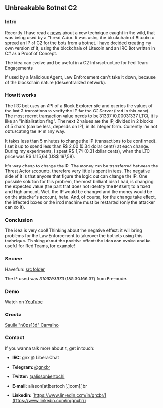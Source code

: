 
## Unbreakable Botnet C2

### Intro

Recently I have read a [news](https://arstechnica.com/information-technology/2021/02/crooks-use-the-bitcoin-blockchain-to-protect-their-botnets-from-takedown/) about a new technique caught in the wild, that was being used by a Threat Actor.
It was using the blockchain of Bitcoin to spread an IP of C2 for the bots from a botnet.
I have decided creating my own version of it, using the blockchain of Litecoin and an IRC Bot written in C# as a Proof of Concept.

The idea can evolve and be useful in a C2 Infrasctructure for Red Team Engagements.

If used by a Malicious Agent, Law Enforcement can't take it down, because of the blockchain nature (descentralized network).

### How it works

The IRC bot uses an API of a Block Explorer site and queries the values of the last 3 transations to verify the IP for the C2 Server (ircd in this case).
The most recent transaction value needs to be 31337 (0.00031337 LTC), it is like an "initialization flag". 
The next 2 values are the IP, divided in 2 blocks of 5 chars (can be less, depends on IP), in its integer form.
Currently I'm not obfuscating the IP in any way.

It takes less than 5 minutes to change the IP (transactions to be confirmed).
I set it up to spend less than R$ 2,00 (0.34 dollar cents) at each change.
During my experiments, I spent R$ 1,74 (0.31 dollar cents), when the LTC price was R$ 1.115,64 (US$ 197,58).

It's very cheap to change the IP. The money can be transferred between the Threat Actor accounts, therefore very little is spent in fees. 
The negative side of it is that anyone that figure the logic out can change the IP.
One possible solution for this problem, the most brilliant idea I had, is changing the expected value (the part that does not identify the IP itself) to a fixed and high amount.
Well, the IP would be changed and the money would be on the attacker's account, hehe. 
And, of course, for the change take effect, the infected boxes or the ircd machine must be restarted (only the attacker can do it).

### Conclusion

The idea is very cool!
Thinking about the negative effect: it will bring problems for the Law Enforcement to takeover the botnets using this technique.
Thinking about the positive effect: the idea can evolve and be useful for Red Teams, for example!

### Source

Have fun: [src folder](src/)

The IP used was *3105793573* (185.30.166.37) from Freenode.

### Demo

Watch on [YouTube](https://www.youtube.com/watch?v=L-tx1Act7ao)

### Greetz

[Saullo "n0ps13d" Carvalho](https://twitter.com/n0ps13d)

### Contact

If you wanna talk more about it, get in touch:

* **IRC:** gnx @ Libera.Chat

* **Telegram:** [@gnxbr](https://t.me/gnxbr)
* **Twitter:** [@alissonbertochi](https://twitter.com/alissonbertochi)
* **E-mail:** alisson[at]bertochi[.]com[.]br
* **Linkedin:** [https://www.linkedin.com/in/gnxbr/](https://www.linkedin.com/in/gnxbr/)
